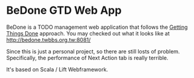 BeDone GTD Web App
====================

BeDone is a TODO management web application that follows the [Getting Things Done][01] approach. You may checked out what it looks like at http://bedone.twbbs.org.tw:8081/

Since this is just a personal project, so there are still losts of problem. Specifically, the performance of Next Action tab is really terrible. 

It's based on Scala / Lift Webframework.

[01]: http://en.wikipedia.org/wiki/Getting_Things_Done
